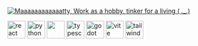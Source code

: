 [![Maaaaaaaaaaaatty, Work as a hobby, tinker for a living ( ._.)](https://pimp-my-readme-next.vercel.app/api/wavy-banner?subtitle=Work%20as%20a%20hobby%2C%20tinker%20for%20a%20living%20%28%20._.%29&title=Maaaaaaaaaaaatty)](https://pimp-my-readme-next.vercel.app)

<p align="left">
  <!-- React -->
  <img src="https://cdn.jsdelivr.net/gh/devicons/devicon/icons/react/react-original.svg" alt="react" width="40" height="40"/>
  <!-- Python -->
  <img src="https://cdn.jsdelivr.net/gh/devicons/devicon/icons/python/python-original.svg" alt="python" width="40" height="40"/>
  <!-- MedusaJS -->
  <img src="https://user-images.githubusercontent.com/59018053/229103275-b5e482bb-4601-46e6-8142-244f531cebdb.svg" width="40" height="40"/>
  <!-- TypeScript -->
  <img src="https://cdn.jsdelivr.net/gh/devicons/devicon/icons/typescript/typescript-original.svg" alt="typescript" width="40" height="40"/>
  <!-- Godot -->
  <img src="https://cdn.jsdelivr.net/gh/devicons/devicon/icons/godot/godot-original.svg" alt="godot" width="40" height="40"/>
  <!-- Vite -->
  <img src="https://vitejs.dev/logo.svg" alt="vite" width="40" height="40"/>
  <!-- Tailwind -->
  <img src="https://tailwindcss.com/_next/static/media/tailwindcss-mark.d52e9897.svg" alt="tailwind" width="40" height="40"/>
</p>
